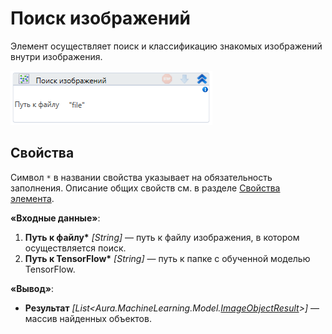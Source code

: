 # Поиск изображений

Элемент осуществляет поиск и классификацию знакомых изображений внутри изображения.

![](<../../../.gitbook/assets/image (29).png>)


## Свойства
Символ `*` в названии свойства указывает на обязательность заполнения. Описание общих свойств см. в разделе [Свойства элемента](https://docs.primo-rpa.ru/primo-rpa/primo-studio/process/elements#svoistva-elementa).

**«Входные данные»**:

1. **Путь к файлу\*** *[String]* — путь к файлу изображения, в котором осуществляется поиск.
2. **Путь к TensorFlow\*** *[String]* — путь к папке с обученной моделью TensorFlow.

**«Вывод»**:

* **Результат** *[List<Aura.MachineLearning.Model.[ImageObjectResult](https://docs.primo-rpa.ru/primo-rpa/g_elements/el_extra/els_machine_learning/datatypes/imageobjectresult)>]* — массив найденных объектов.



